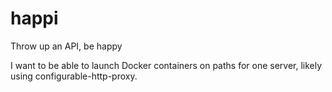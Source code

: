 # happi

Throw up an API, be happy

I want to be able to launch Docker containers on paths for one server, likely using configurable-http-proxy.


